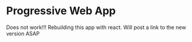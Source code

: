 # Progressive Web App

Does not work!!! Rebuilding this app with react. Will post a link to the new version ASAP


